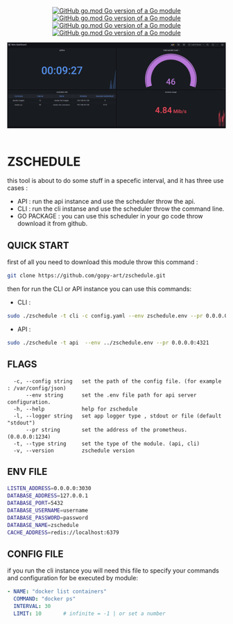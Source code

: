 <div align="center">

[![GitHub go.mod Go version of a Go module](https://img.shields.io/badge/go-1.24.1-blue)](https://go.dev/dl/) 
[![GitHub go.mod Go version of a Go module](https://img.shields.io/badge/wotk_with-prometheus-red)](https://go.dev/dl/)
[![GitHub go.mod Go version of a Go module](https://img.shields.io/badge/work_with-postgres-cyan)](https://go.dev/dl/)
[![GitHub go.mod Go version of a Go module](https://img.shields.io/badge/app_version-0.1.0-green)](https://go.dev/dl/)
</div>

<div align="center">
<img src="./prometheus.png" width="800"> <br><br>
</div>

# ZSCHEDULE
this tool is about to do some stuff in a specefic interval, and it has three use cases : <br>
- API : run the api instance and use the scheduler throw the api. <br>
- CLI : run the cli instanse and use the scheduler throw the command line. <br>
- GO PACKAGE : you can use this scheduler in your go code throw download it from github.

## QUICK START
first of all you need to download this module throw this command :
```sh
git clone https://github.com/gopy-art/zschedule.git
```

then for run the CLI or API instance you can use this commands: 

- CLI :
```sh
sudo ./zschedule -t cli -c config.yaml --env zschedule.env --pr 0.0.0.0:4321
```

- API :
```sh
sudo ./zschedule -t api  --env ../zschedule.env --pr 0.0.0.0:4321
```

## FLAGS
```
  -c, --config string   set the path of the config file. (for example : /var/config/json)
      --env string      set the .env file path for api server configuration.
  -h, --help            help for zschedule
  -l, --logger string   set app logger type , stdout or file (default "stdout")
      --pr string       set the address of the prometheus. (0.0.0.0:1234)
  -t, --type string     set the type of the module. (api, cli)
  -v, --version         zschedule version
```

## ENV FILE 
```sh
LISTEN_ADDRESS=0.0.0.0:3030
DATABASE_ADDRESS=127.0.0.1
DATABASE_PORT=5432
DATABASE_USERNAME=username
DATABASE_PASSWORD=password
DATABASE_NAME=zschedule
CACHE_ADDRESS=redis://localhost:6379
```

## CONFIG FILE
if you run the cli instance you will need this file to specify your commands and configuration for be executed by module: 

```yaml
- NAME: "docker list containers"
  COMMAND: "docker ps"
  INTERVAL: 30
  LIMIT: 10       # infinite = -1 | or set a number
```